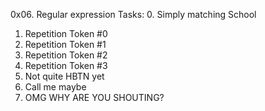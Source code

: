0x06. Regular expression
Tasks:
0. Simply matching School
1. Repetition Token #0
2. Repetition Token #1
3. Repetition Token #2
4. Repetition Token #3
5. Not quite HBTN yet
6. Call me maybe
7. OMG WHY ARE YOU SHOUTING?
